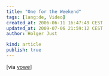 ```yaml
---
title: "One for the Weekend"
tags: [lang:de, Video]
created_at: 2006-06-11 16:47:49 CEST
updated_at: 2009-07-06 21:59:12 CEST
author: Holger Just

kind: article
publish: true
---
```


<object type="application/x-shockwave-flash" style="width: 425px; height: 350px;" data="http://www.youtube.com/v/QZrKgqc1Rnw" class="center">
  <param name="movie" value="http://www.youtube.com/v/QZrKgqc1Rnw"/>
</object>

[via [vowe](http://vowe.net/archives/007362.html)]
